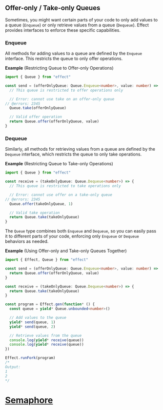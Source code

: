 ## Offer-only / Take-only Queues

Sometimes, you might want certain parts of your code to only add values to a queue (`Enqueue`) or only retrieve values from a queue (`Dequeue`). Effect provides interfaces to enforce these specific capabilities.

### Enqueue

All methods for adding values to a queue are defined by the `Enqueue` interface. This restricts the queue to only offer operations.

**Example** (Restricting Queue to Offer-only Operations)

```ts twoslash
import { Queue } from "effect"

const send = (offerOnlyQueue: Queue.Enqueue<number>, value: number) => {
  // This queue is restricted to offer operations only

  // Error: cannot use take on an offer-only queue
// @errors: 2345
  Queue.take(offerOnlyQueue)

  // Valid offer operation
  return Queue.offer(offerOnlyQueue, value)
}
```

### Dequeue

Similarly, all methods for retrieving values from a queue are defined by the `Dequeue` interface, which restricts the queue to only take operations.

**Example** (Restricting Queue to Take-only Operations)

```ts twoslash
import { Queue } from "effect"

const receive = (takeOnlyQueue: Queue.Dequeue<number>) => {
  // This queue is restricted to take operations only

  // Error: cannot use offer on a take-only queue
// @errors: 2345
  Queue.offer(takeOnlyQueue, 1)

  // Valid take operation
  return Queue.take(takeOnlyQueue)
}
```

The `Queue` type combines both `Enqueue` and `Dequeue`, so you can easily pass it to different parts of your code, enforcing only `Enqueue` or `Dequeue` behaviors as needed.

**Example** (Using Offer-only and Take-only Queues Together)

```ts twoslash
import { Effect, Queue } from "effect"

const send = (offerOnlyQueue: Queue.Enqueue<number>, value: number) => {
  return Queue.offer(offerOnlyQueue, value)
}

const receive = (takeOnlyQueue: Queue.Dequeue<number>) => {
  return Queue.take(takeOnlyQueue)
}

const program = Effect.gen(function* () {
  const queue = yield* Queue.unbounded<number>()

  // Add values to the queue
  yield* send(queue, 1)
  yield* send(queue, 2)

  // Retrieve values from the queue
  console.log(yield* receive(queue))
  console.log(yield* receive(queue))
})

Effect.runFork(program)
/*
Output:
1
2
*/
```

# [Semaphore](https://effect.website/docs/concurrency/semaphore/)
